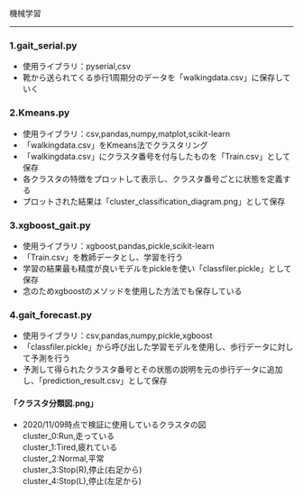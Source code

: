 機械学習  
***
### 1.gait_serial.py  
* 使用ライブラリ：pyserial,csv
* 靴から送られてくる歩行1周期分のデータを「walkingdata.csv」に保存していく  
### 2.Kmeans.py  
* 使用ライブラリ：csv,pandas,numpy,matplot,scikit-learn
* 「walkingdata.csv」をKmeans法でクラスタリング
* 「walkingdata.csv」にクラスタ番号を付与したものを「Train.csv」として保存
* 各クラスタの特徴をプロットして表示し、クラスタ番号ごとに状態を定義する
* プロットされた結果は「cluster_classification_diagram.png」として保存
### 3.xgboost_gait.py  
* 使用ライブラリ：xgboost,pandas,pickle,scikit-learn
* 「Train.csv」を教師データとし、学習を行う
* 学習の結果最も精度が良いモデルをpickleを使い「classfiler.pickle」として保存
* 念のためxgboostのメソッドを使用した方法でも保存している
### 4.gait_forecast.py  
* 使用ライブラリ：csv,pandas,numpy,pickle,xgboost
* 「classfiler.pickle」から呼び出した学習モデルを使用し、歩行データに対して予測を行う
* 予測して得られたクラスタ番号とその状態の説明を元の歩行データに追加し、「prediction_result.csv」として保存　　
#### 「クラスタ分類図.png」  
* 2020/11/09時点で検証に使用しているクラスタの図  
cluster_0:Run,走っている  
cluster_1:Tired,疲れている  
cluster_2:Normal,平常  
cluster_3:Stop(R),停止(右足から)  
cluster_4:Stop(L),停止(左足から)  
